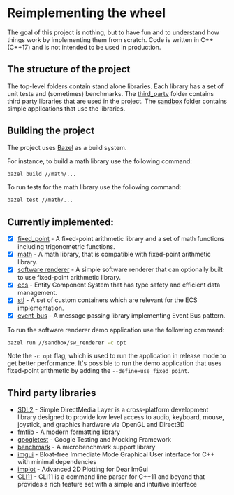 # Reimplementing the wheel

The goal of this project is nothing, but to have fun and to understand how things work by implementing them from scratch.
Code is written in C++ (C++17) and is not intended to be used in production.

## The structure of the project

The top-level folders contain stand alone libraries. Each library has a set of unit tests and (sometimes) benchmarks.
The [third_party](third_party) folder contains third party libraries that are used in the project.
The [sandbox](sandbox) folder contains simple applications that use the libraries.

## Building the project

The project uses [Bazel](https://bazel.build/) as a build system.

For instance, to build a math library use the following command:
```bash
bazel build //math/...
```

To run tests for the math library use the following command:
```bash
bazel test //math/...
```

## Currently implemented:
- [x] [fixed_point](fixed_point) - A fixed-point arithmetic library and a set of math functions including trigonometric functions.
- [x] [math](math) - A math library, that is compatible with fixed-point arithmetic library.
- [x] [software renderer](sw_renderer) - A simple software renderer that can optionally built to use fixed-point arithmetic library.
- [x] [ecs](ecs) - Entity Component System that has type safety and efficient data management.
- [x] [stl](stl) - A set of custom containers which are relevant for the ECS implementation.
- [x] [event_bus](event_bus) - A message passing library implementing Event Bus pattern.

To run the software renderer demo application use the following command:
```bash
bazel run //sandbox/sw_renderer -c opt
```
Note the `-c opt` flag, which is used to run the application in release mode to get better performance.
It's possible to run the demo application that uses fixed-point arithmetic by adding the `--define=use_fixed_point`.

## Third party libraries
- [SDL2](https://www.libsdl.org/) - Simple DirectMedia Layer is a cross-platform development library designed to provide low level access to audio, keyboard, mouse, joystick, and graphics hardware via OpenGL and Direct3D
- [fmtlib](https://github.com/fmtlib) - A modern formatting library
- [googletest](https://github.com/google/googletest) - Google Testing and Mocking Framework
- [benchmark](https://github.com/google/benchmark) - A microbenchmark support library
- [imgui](https://github.com/ocornut/imgui) - Bloat-free Immediate Mode Graphical User interface for C++ with minimal dependencies
- [implot](https://github.com/epezent/implot) - Advanced 2D Plotting for Dear ImGui
- [CLI11](https://github.com/CLIUtils/CLI11) - CLI11 is a command line parser for C++11 and beyond that provides a rich feature set with a simple and intuitive interface
